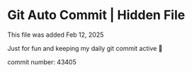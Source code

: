 # Git Auto Commit | Hidden File

This file was added Feb 12, 2025

Just for fun and keeping my daily git commit active 🤪

commit number: 43405
